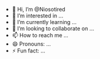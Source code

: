 - 👋 Hi, I’m @Niosotired
- 👀 I’m interested in ...
- 🌱 I’m currently learning ...
- 💞️ I’m looking to collaborate on ...
- 📫 How to reach me ...
- 😄 Pronouns: ...
- ⚡ Fun fact: ...

<!---
Niosotired/Niosotired is a ✨ special ✨ repository because its `README.md` (this file) appears on your GitHub profile.
You can click the Preview link to take a look at your changes.
--->
